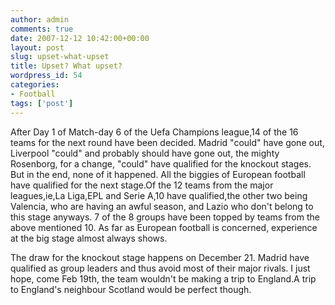 ```yaml
---
author: admin
comments: true
date: 2007-12-12 10:42:00+00:00
layout: post
slug: upset-what-upset
title: Upset? What upset?
wordpress_id: 54
categories:
- Football
tags: ['post']
---
```


After Day 1 of Match-day 6 of the Uefa Champions league,14 of the 16 teams for the next round have been decided. Madrid "could" have gone out, Liverpool "could" and probably should have gone out, the mighty Rosenborg, for a change, "could" have qualified for the knockout stages. But in the end, none of it happened. All the biggies of European football have qualified for the next stage.Of the 12 teams from the major leagues,ie,La Liga,EPL and Serie A,10 have qualified,the other two being Valencia, who are having an awful season, and Lazio who don't belong to this stage anyways. 7 of the 8 groups have been topped by teams from the above mentioned 10. As far as European football is concerned, experience at the big stage almost always shows.

The draw for the knockout stage happens on December 21. Madrid have qualified as group leaders and thus avoid most of their major rivals. I just hope, come Feb 19th, the team wouldn't be making a trip to England.A trip to England's neighbour Scotland would be perfect though.
